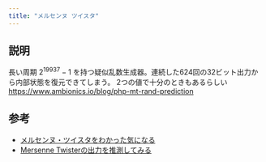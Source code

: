 ```yaml
---
title: "メルセンヌ ツイスタ"
---
```


## 説明

長い周期 $2^{19937}-1$ を持つ疑似乱数生成器。連続した624回の32ビット出力から内部状態を復元できてしまう。
2つの値で十分のときもあるらしい
https://www.ambionics.io/blog/php-mt-rand-prediction

## 参考

- [メルセンヌ・ツイスタをわかった気になる](https://6715.jp/posts/5/)
- [Mersenne Twisterの出力を推測してみる](https://inaz2.hatenablog.com/entry/2016/03/07/194147)